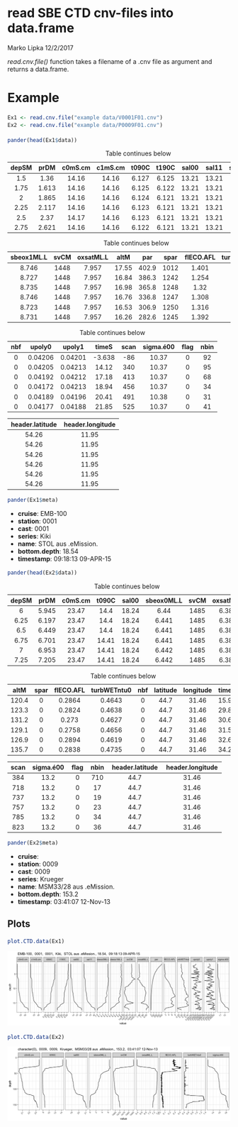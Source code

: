 read SBE CTD cnv-files into data.frame
================
Marko Lipka
12/2/2017

*read.cnv.file()* function takes a filename of a .cnv file as argument and returns a data.frame.

Example
=======

``` r
Ex1 <- read.cnv.file("example data/V0001F01.cnv")
Ex2 <- read.cnv.file("example data/P0009F01.cnv")

pander(head(Ex1$data))
```

<table>
<caption>Table continues below</caption>
<colgroup>
<col width="10%" />
<col width="10%" />
<col width="12%" />
<col width="12%" />
<col width="10%" />
<col width="10%" />
<col width="10%" />
<col width="10%" />
<col width="15%" />
</colgroup>
<thead>
<tr class="header">
<th align="center">depSM</th>
<th align="center">prDM</th>
<th align="center">c0mS.cm</th>
<th align="center">c1mS.cm</th>
<th align="center">t090C</th>
<th align="center">t190C</th>
<th align="center">sal00</th>
<th align="center">sal11</th>
<th align="center">sbeox0ML.L</th>
</tr>
</thead>
<tbody>
<tr class="odd">
<td align="center">1.5</td>
<td align="center">1.36</td>
<td align="center">14.16</td>
<td align="center">14.16</td>
<td align="center">6.127</td>
<td align="center">6.125</td>
<td align="center">13.21</td>
<td align="center">13.21</td>
<td align="center">8.654</td>
</tr>
<tr class="even">
<td align="center">1.75</td>
<td align="center">1.613</td>
<td align="center">14.16</td>
<td align="center">14.16</td>
<td align="center">6.125</td>
<td align="center">6.122</td>
<td align="center">13.21</td>
<td align="center">13.21</td>
<td align="center">8.655</td>
</tr>
<tr class="odd">
<td align="center">2</td>
<td align="center">1.865</td>
<td align="center">14.16</td>
<td align="center">14.16</td>
<td align="center">6.124</td>
<td align="center">6.121</td>
<td align="center">13.21</td>
<td align="center">13.21</td>
<td align="center">8.654</td>
</tr>
<tr class="even">
<td align="center">2.25</td>
<td align="center">2.117</td>
<td align="center">14.16</td>
<td align="center">14.16</td>
<td align="center">6.123</td>
<td align="center">6.121</td>
<td align="center">13.21</td>
<td align="center">13.21</td>
<td align="center">8.655</td>
</tr>
<tr class="odd">
<td align="center">2.5</td>
<td align="center">2.37</td>
<td align="center">14.17</td>
<td align="center">14.16</td>
<td align="center">6.123</td>
<td align="center">6.121</td>
<td align="center">13.21</td>
<td align="center">13.21</td>
<td align="center">8.656</td>
</tr>
<tr class="even">
<td align="center">2.75</td>
<td align="center">2.621</td>
<td align="center">14.16</td>
<td align="center">14.16</td>
<td align="center">6.122</td>
<td align="center">6.121</td>
<td align="center">13.21</td>
<td align="center">13.21</td>
<td align="center">8.652</td>
</tr>
</tbody>
</table>

<table>
<caption>Table continues below</caption>
<colgroup>
<col width="16%" />
<col width="8%" />
<col width="15%" />
<col width="10%" />
<col width="10%" />
<col width="8%" />
<col width="15%" />
<col width="16%" />
</colgroup>
<thead>
<tr class="header">
<th align="center">sbeox1ML.L</th>
<th align="center">svCM</th>
<th align="center">oxsatML.L</th>
<th align="center">altM</th>
<th align="center">par</th>
<th align="center">spar</th>
<th align="center">flECO.AFL</th>
<th align="center">turbWETntu0</th>
</tr>
</thead>
<tbody>
<tr class="odd">
<td align="center">8.746</td>
<td align="center">1448</td>
<td align="center">7.957</td>
<td align="center">17.55</td>
<td align="center">402.9</td>
<td align="center">1012</td>
<td align="center">1.401</td>
<td align="center">0.2925</td>
</tr>
<tr class="even">
<td align="center">8.727</td>
<td align="center">1448</td>
<td align="center">7.957</td>
<td align="center">16.84</td>
<td align="center">386.3</td>
<td align="center">1242</td>
<td align="center">1.254</td>
<td align="center">0.2913</td>
</tr>
<tr class="odd">
<td align="center">8.735</td>
<td align="center">1448</td>
<td align="center">7.957</td>
<td align="center">16.98</td>
<td align="center">365.8</td>
<td align="center">1248</td>
<td align="center">1.32</td>
<td align="center">0.2906</td>
</tr>
<tr class="even">
<td align="center">8.746</td>
<td align="center">1448</td>
<td align="center">7.957</td>
<td align="center">16.76</td>
<td align="center">336.8</td>
<td align="center">1247</td>
<td align="center">1.308</td>
<td align="center">0.2924</td>
</tr>
<tr class="odd">
<td align="center">8.723</td>
<td align="center">1448</td>
<td align="center">7.957</td>
<td align="center">16.53</td>
<td align="center">306.9</td>
<td align="center">1250</td>
<td align="center">1.316</td>
<td align="center">0.2939</td>
</tr>
<tr class="even">
<td align="center">8.731</td>
<td align="center">1448</td>
<td align="center">7.957</td>
<td align="center">16.26</td>
<td align="center">282.6</td>
<td align="center">1245</td>
<td align="center">1.392</td>
<td align="center">0.2873</td>
</tr>
</tbody>
</table>

<table style="width:94%;">
<caption>Table continues below</caption>
<colgroup>
<col width="8%" />
<col width="13%" />
<col width="13%" />
<col width="12%" />
<col width="9%" />
<col width="16%" />
<col width="9%" />
<col width="9%" />
</colgroup>
<thead>
<tr class="header">
<th align="center">nbf</th>
<th align="center">upoly0</th>
<th align="center">upoly1</th>
<th align="center">timeS</th>
<th align="center">scan</th>
<th align="center">sigma.é00</th>
<th align="center">flag</th>
<th align="center">nbin</th>
</tr>
</thead>
<tbody>
<tr class="odd">
<td align="center">0</td>
<td align="center">0.04206</td>
<td align="center">0.04201</td>
<td align="center">-3.638</td>
<td align="center">-86</td>
<td align="center">10.37</td>
<td align="center">0</td>
<td align="center">92</td>
</tr>
<tr class="even">
<td align="center">0</td>
<td align="center">0.04205</td>
<td align="center">0.04213</td>
<td align="center">14.12</td>
<td align="center">340</td>
<td align="center">10.37</td>
<td align="center">0</td>
<td align="center">95</td>
</tr>
<tr class="odd">
<td align="center">0</td>
<td align="center">0.04192</td>
<td align="center">0.04212</td>
<td align="center">17.18</td>
<td align="center">413</td>
<td align="center">10.37</td>
<td align="center">0</td>
<td align="center">68</td>
</tr>
<tr class="even">
<td align="center">0</td>
<td align="center">0.04172</td>
<td align="center">0.04213</td>
<td align="center">18.94</td>
<td align="center">456</td>
<td align="center">10.37</td>
<td align="center">0</td>
<td align="center">34</td>
</tr>
<tr class="odd">
<td align="center">0</td>
<td align="center">0.04189</td>
<td align="center">0.04196</td>
<td align="center">20.41</td>
<td align="center">491</td>
<td align="center">10.38</td>
<td align="center">0</td>
<td align="center">31</td>
</tr>
<tr class="even">
<td align="center">0</td>
<td align="center">0.04177</td>
<td align="center">0.04188</td>
<td align="center">21.85</td>
<td align="center">525</td>
<td align="center">10.37</td>
<td align="center">0</td>
<td align="center">41</td>
</tr>
</tbody>
</table>

<table style="width:50%;">
<colgroup>
<col width="25%" />
<col width="25%" />
</colgroup>
<thead>
<tr class="header">
<th align="center">header.latitude</th>
<th align="center">header.longitude</th>
</tr>
</thead>
<tbody>
<tr class="odd">
<td align="center">54.26</td>
<td align="center">11.95</td>
</tr>
<tr class="even">
<td align="center">54.26</td>
<td align="center">11.95</td>
</tr>
<tr class="odd">
<td align="center">54.26</td>
<td align="center">11.95</td>
</tr>
<tr class="even">
<td align="center">54.26</td>
<td align="center">11.95</td>
</tr>
<tr class="odd">
<td align="center">54.26</td>
<td align="center">11.95</td>
</tr>
<tr class="even">
<td align="center">54.26</td>
<td align="center">11.95</td>
</tr>
</tbody>
</table>

``` r
pander(Ex1$meta)
```

-   **cruise**: EMB-100
-   **station**: 0001
-   **cast**: 0001
-   **series**: Kiki
-   **name**: STOL aus .eMission.
-   **bottom.depth**: 18.54
-   **timestamp**: 09:18:13 09-APR-15

<!-- end of list -->
``` r
pander(head(Ex2$data))
```

<table style="width:100%;">
<caption>Table continues below</caption>
<colgroup>
<col width="10%" />
<col width="10%" />
<col width="13%" />
<col width="10%" />
<col width="10%" />
<col width="17%" />
<col width="9%" />
<col width="15%" />
</colgroup>
<thead>
<tr class="header">
<th align="center">depSM</th>
<th align="center">prDM</th>
<th align="center">c0mS.cm</th>
<th align="center">t090C</th>
<th align="center">sal00</th>
<th align="center">sbeox0ML.L</th>
<th align="center">svCM</th>
<th align="center">oxsatML.L</th>
</tr>
</thead>
<tbody>
<tr class="odd">
<td align="center">6</td>
<td align="center">5.945</td>
<td align="center">23.47</td>
<td align="center">14.4</td>
<td align="center">18.24</td>
<td align="center">6.44</td>
<td align="center">1485</td>
<td align="center">6.382</td>
</tr>
<tr class="even">
<td align="center">6.25</td>
<td align="center">6.197</td>
<td align="center">23.47</td>
<td align="center">14.4</td>
<td align="center">18.24</td>
<td align="center">6.441</td>
<td align="center">1485</td>
<td align="center">6.382</td>
</tr>
<tr class="odd">
<td align="center">6.5</td>
<td align="center">6.449</td>
<td align="center">23.47</td>
<td align="center">14.4</td>
<td align="center">18.24</td>
<td align="center">6.441</td>
<td align="center">1485</td>
<td align="center">6.382</td>
</tr>
<tr class="even">
<td align="center">6.75</td>
<td align="center">6.701</td>
<td align="center">23.47</td>
<td align="center">14.41</td>
<td align="center">18.24</td>
<td align="center">6.441</td>
<td align="center">1485</td>
<td align="center">6.382</td>
</tr>
<tr class="odd">
<td align="center">7</td>
<td align="center">6.953</td>
<td align="center">23.47</td>
<td align="center">14.41</td>
<td align="center">18.24</td>
<td align="center">6.442</td>
<td align="center">1485</td>
<td align="center">6.382</td>
</tr>
<tr class="even">
<td align="center">7.25</td>
<td align="center">7.205</td>
<td align="center">23.47</td>
<td align="center">14.41</td>
<td align="center">18.24</td>
<td align="center">6.442</td>
<td align="center">1485</td>
<td align="center">6.382</td>
</tr>
</tbody>
</table>

<table>
<caption>Table continues below</caption>
<colgroup>
<col width="10%" />
<col width="9%" />
<col width="15%" />
<col width="18%" />
<col width="7%" />
<col width="14%" />
<col width="15%" />
<col width="9%" />
</colgroup>
<thead>
<tr class="header">
<th align="center">altM</th>
<th align="center">spar</th>
<th align="center">flECO.AFL</th>
<th align="center">turbWETntu0</th>
<th align="center">nbf</th>
<th align="center">latitude</th>
<th align="center">longitude</th>
<th align="center">timeS</th>
</tr>
</thead>
<tbody>
<tr class="odd">
<td align="center">120.4</td>
<td align="center">0</td>
<td align="center">0.2864</td>
<td align="center">0.4643</td>
<td align="center">0</td>
<td align="center">44.7</td>
<td align="center">31.46</td>
<td align="center">15.95</td>
</tr>
<tr class="even">
<td align="center">123.3</td>
<td align="center">0</td>
<td align="center">0.2824</td>
<td align="center">0.4638</td>
<td align="center">0</td>
<td align="center">44.7</td>
<td align="center">31.46</td>
<td align="center">29.88</td>
</tr>
<tr class="odd">
<td align="center">131.2</td>
<td align="center">0</td>
<td align="center">0.273</td>
<td align="center">0.4627</td>
<td align="center">0</td>
<td align="center">44.7</td>
<td align="center">31.46</td>
<td align="center">30.68</td>
</tr>
<tr class="even">
<td align="center">129.1</td>
<td align="center">0</td>
<td align="center">0.2758</td>
<td align="center">0.4656</td>
<td align="center">0</td>
<td align="center">44.7</td>
<td align="center">31.46</td>
<td align="center">31.52</td>
</tr>
<tr class="odd">
<td align="center">126.9</td>
<td align="center">0</td>
<td align="center">0.2894</td>
<td align="center">0.4619</td>
<td align="center">0</td>
<td align="center">44.7</td>
<td align="center">31.46</td>
<td align="center">32.67</td>
</tr>
<tr class="even">
<td align="center">135.7</td>
<td align="center">0</td>
<td align="center">0.2838</td>
<td align="center">0.4735</td>
<td align="center">0</td>
<td align="center">44.7</td>
<td align="center">31.46</td>
<td align="center">34.23</td>
</tr>
</tbody>
</table>

<table style="width:96%;">
<colgroup>
<col width="9%" />
<col width="16%" />
<col width="9%" />
<col width="9%" />
<col width="25%" />
<col width="25%" />
</colgroup>
<thead>
<tr class="header">
<th align="center">scan</th>
<th align="center">sigma.é00</th>
<th align="center">flag</th>
<th align="center">nbin</th>
<th align="center">header.latitude</th>
<th align="center">header.longitude</th>
</tr>
</thead>
<tbody>
<tr class="odd">
<td align="center">384</td>
<td align="center">13.2</td>
<td align="center">0</td>
<td align="center">710</td>
<td align="center">44.7</td>
<td align="center">31.46</td>
</tr>
<tr class="even">
<td align="center">718</td>
<td align="center">13.2</td>
<td align="center">0</td>
<td align="center">17</td>
<td align="center">44.7</td>
<td align="center">31.46</td>
</tr>
<tr class="odd">
<td align="center">737</td>
<td align="center">13.2</td>
<td align="center">0</td>
<td align="center">19</td>
<td align="center">44.7</td>
<td align="center">31.46</td>
</tr>
<tr class="even">
<td align="center">757</td>
<td align="center">13.2</td>
<td align="center">0</td>
<td align="center">23</td>
<td align="center">44.7</td>
<td align="center">31.46</td>
</tr>
<tr class="odd">
<td align="center">785</td>
<td align="center">13.2</td>
<td align="center">0</td>
<td align="center">34</td>
<td align="center">44.7</td>
<td align="center">31.46</td>
</tr>
<tr class="even">
<td align="center">823</td>
<td align="center">13.2</td>
<td align="center">0</td>
<td align="center">36</td>
<td align="center">44.7</td>
<td align="center">31.46</td>
</tr>
</tbody>
</table>

``` r
pander(Ex2$meta)
```

-   **cruise**:
-   **station**: 0009
-   **cast**: 0009
-   **series**: Krueger
-   **name**: MSM33/28 aus .eMission.
-   **bottom.depth**: 153.2
-   **timestamp**: 03:41:07 12-Nov-13

<!-- end of list -->
Plots
-----

``` r
plot.CTD.data(Ex1)
```

![](README_files/figure-markdown_github-ascii_identifiers/unnamed-chunk-1-1.png)

``` r
plot.CTD.data(Ex2)
```

![](README_files/figure-markdown_github-ascii_identifiers/unnamed-chunk-1-2.png)
